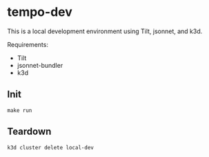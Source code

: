 # tempo-dev

This is a local development environment using Tilt, jsonnet, and k3d.

Requirements:
* Tilt
* jsonnet-bundler
* k3d

## Init

    make run

## Teardown

    k3d cluster delete local-dev
